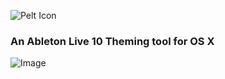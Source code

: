 ![Pelt Icon](https://i.imgur.com/bda73qc.png)
### An Ableton Live 10 Theming tool for OS X

![Image](https://i.imgur.com/jtF8HLC.png)
